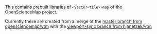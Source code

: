 This contains prebuilt libraries of `<vector<tile>>map` of the OpenScienceMap project.

Currently these are created from a merge of the 
[master branch from opensciencemap/vtm](https://github.com/opensciencemap/vtm) with the 
[viewport-sync branch from hjanetzek/vtm](https://github.com/hjanetzek/vtm/tree/viewport-sync)
